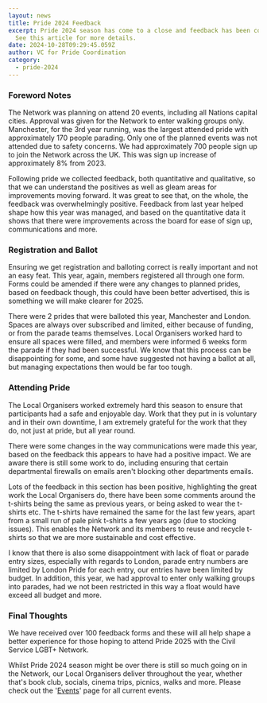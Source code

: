 ```yaml
---
layout: news
title: Pride 2024 Feedback
excerpt: Pride 2024 season has come to a close and feedback has been collected.
  See this article for more details.
date: 2024-10-28T09:29:45.059Z
author: VC for Pride Coordination
category:
  - pride-2024
---
```

### Foreword Notes

T﻿he Network was planning on attend 20 events, including all Nations capital cities. Approval was given for the Network to enter walking groups only. Manchester, for the 3rd year running, was the largest attended pride with approximately 170 people parading. Only one of the planned events was not attended due to safety concerns. We had approximately 700 people sign up to join the Network across the UK. This was sign up increase of approximately 8% from 2023.

F﻿ollowing pride we collected feedback, both quantitative and qualitative, so that we can understand the positives as well as gleam areas for improvements moving forward. It was great to see that, on the whole, the feedback was overwhelmingly positive. Feedback from last year helped shape how this year was managed, and based on the quantitative data it shows that there were improvements across the board for ease of sign up, communications and more.

### Registration and Ballot

E﻿nsuring we get registration and balloting correct is really important and not an easy feat. This year, again, members registered all through one form. Forms could be amended if there were any changes to planned prides, based on feedback though, this could have been better advertised, this is something we will make clearer for 2025.

T﻿here were 2 prides that were balloted this year, Manchester and London. Spaces are always over subscribed and limited, either because of funding, or from the parade teams themselves. Local Organisers worked hard to ensure all spaces were filled, and members were informed 6 weeks form the parade if they had been successful. We know that this process can be disappointing for some, and some have suggested not having a ballot at all, but managing expectations then would be far too tough. 

### Attending Pride

T﻿he Local Organisers worked extremely hard this season to ensure that participants had a safe and enjoyable day. Work that they put in is voluntary and in their own downtime, I am extremely grateful for the work that they do, not just at pride, but all year round.

T﻿here were some changes in the way communications were made this year, based on the feedback this appears to have had a positive impact. We are aware there is still some work to do, including ensuring that certain departmental firewalls on emails aren't blocking other departments emails.

L﻿ots of the feedback in this section has been positive, highlighting the great work the Local Organisers do, there have been some comments around the t-shirts being the same as previous years, or being asked to wear the t-shirts etc. The t-shirts have remained the same for the last few years, apart from a small run of pale pink t-shirts a few years ago (due to stocking issues). This enables the Network and its members to reuse and recycle t-shirts so that we are more sustainable and cost effective. 

I﻿ know that there is also some disappointment with lack of float or parade entry sizes, especially with regards to London, parade entry numbers are limited by London Pride for each entry, our entries have been limited by budget. In addition, this year, we had approval to enter only walking groups into parades, had we not been restricted in this way a float would have exceed all budget and more. 

### F﻿inal Thoughts

W﻿e have received over 100 feedback forms and these will all help shape a better experience for those hoping to attend Pride 2025 with the Civil Service LGBT+ Network. 

Whilst Pride 2024 season might be over there is still so much going on in the Network, our Local Organisers deliver throughout the year, whether that's book club, socials, cinema trips, picnics, walks and more. Please check out the '[Events](www.civilservice.lgbt/events)' page for all current events.